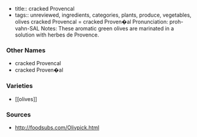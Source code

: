 - title:: cracked Provencal
- tags:: unreviewed, ingredients, categories, plants, produce, vegetables, olives
cracked Provencal = cracked Proven�al Pronunciation: proh-vahn-SAL Notes: These aromatic green olives are marinated in a solution with herbes de Provence.

### Other Names

* cracked Provencal
* cracked Proven�al

### Varieties

* [[olives]]

### Sources
* http://foodsubs.com/Olivpick.html
